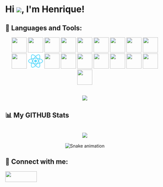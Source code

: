 <h1 align="left">Hi <img src="https://raw.githubusercontent.com/MartinHeinz/MartinHeinz/master/wave.gif" width="30px">, I'm Henrique!</h1>

## 🚀 Languages and Tools:

<p align="center"> 
    <img height="48" width="48" src="https://img.icons8.com/color/344/javascript--v1.png" />
    <img height="48" width="48" src="https://img.icons8.com/color/344/typescript.png" />  
    <img height="48" width="48" src="https://img.icons8.com/color/48/000000/nodejs.png" />
    <img height="48" width="48" src="https://img.icons8.com/color/48/000000/html-5.png" />
    <img height="48" width="48" src="https://img.icons8.com/color/48/000000/css3.png" />
    <img height="48" width="48" src="https://i.imgur.com/D7Yj6zz.png" />
    <img height="48" width="48" src="https://img.icons8.com/color/344/python--v1.png" />
    <img height="48" width="48" src="https://img.icons8.com/color/344/java-coffee-cup-logo--v1.png" /> 
    <img height="48" width="48" src="https://img.icons8.com/color/344/ruby-programming-language.png" />  
    <img height="48" width="48" src="https://cdn.jsdelivr.net/gh/devicons/devicon/icons/lua/lua-original-wordmark.svg" />
    <img height="48" width="48" src="https://raw.githubusercontent.com/devicons/devicon/master/icons/react/react-original.svg" />  
    <img height="48" width="48" src="https://img.icons8.com/color/344/visual-studio-code-2019.png" /> 
    <img height="48" width="48" src="https://img.icons8.com/color/48/000000/git.png" />  
    <img height="48" width="48" src="https://img.icons8.com/color/344/adobe-after-effects--v1.png" />
    <img height="48" width="48" src="https://img.icons8.com/color/344/adobe-premiere-pro--v1.png" />   
    <img height="48" width="48" src="https://img.icons8.com/color/344/adobe-photoshop--v1.png" />
    <img height="48" width="48" src="https://img.icons8.com/color/344/sony-vegas.png" />
    <img height="48" width="48" src="https://img.icons8.com/color/344/figma--v1.png" />   
    <img height="48" width="48" src="https://img.utdstc.com/icon/3c7/fcf/3c7fcf4930fa9402c22cee35e03fe9fcf9e8e47c9381d6b9e6922d71ee2e067a:200" />
</p>

<br/>

<div align="center">
    <a href="https://github.com/HenriqueMartinez/HenriqueMartinez.git">
        <img src="https://github-readme-streak-stats.herokuapp.com/?user=HenriqueMartinez&theme=black-ice&hide_border=true&stroke=0000&background=060A0CD0"/>
    </a>
</div>

## 📊 My GITHUB Stats

<br/>

<div align="center">
    <a href="https://github.com/HenriqueMartinez/HenriqueMartinez.git">
        <img src="https://activity-graph.herokuapp.com/graph?username=HenriqueMartinez&bg_color=0D1117&color=5BCDEC&line=5BCDEC&point=FFFFFF&hide_border=true" />                 
    </a>
 
![Snake animation](https://github.com/HenriqueMartinez/HenriqueMartinez/blob/output/github-contribution-grid-snake.svg) 
</div>

## 📝 Connect with me:
<div align="left">
    <a href = "https://discordapp.com/users/761081055679610881/">
        <img width="100" height="34" src="https://cdn.arstechnica.net/wp-content/uploads/2017/08/Discord-LogoWordmark-Color.png"/>
    </a>
</div>
